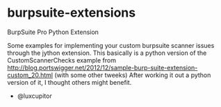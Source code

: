 burpsuite-extensions
====================

BurpSuite Pro Python Extension

Some examples for implementing your custom burpsuite scanner issues through the jython extension.
This basically is a python version of the CustomScannerChecks example from http://blog.portswigger.net/2012/12/sample-burp-suite-extension-custom_20.html
(with some other tweeks)
After working it out a python version of it, I thought others might benefit.
- @luxcupitor
